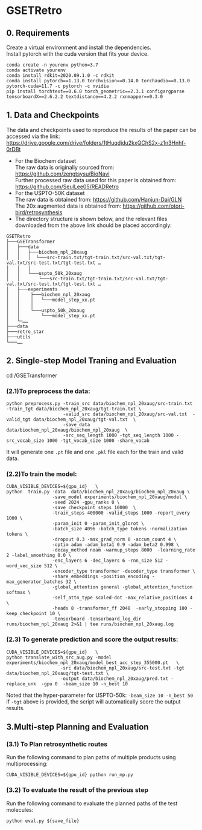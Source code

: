 # GSETRetro
## 0. Requirements
Create a virtual environment and install the dependencies.<br>
Install pytorch with the cuda version that fits your device.<br>
```
conda create -n yourenv python=3.7
conda activate yourenv
conda install rdkit=2020.09.1.0 -c rdkit
conda install pytorch==1.13.0 torchvision==0.14.0 torchaudio==0.13.0 pytorch-cuda=11.7 -c pytorch -c nvidia
pip install torchtext==0.6.0 torch_geometric==2.3.1 configargparse tensorboardX==2.6.2.2 textdistance==4.2.2 rxnmapper==0.3.0
```
## 1. Data and Checkpoints
The data and checkpoints used to reproduce the results of the paper can be accessed via the link: 
https://drive.google.com/drive/folders/1tHuqdjdu2kxQChS2x-z1n3Hnhf-0rDBt  </br>
- For the Biochem dataset </br>
The raw data is originally sourced from: https://github.com/zengtsysu/BioNavi </br>
Further processed raw data used for this paper is obtained from: https://github.com/SeulLee05/READRetro </br>
- For the USPTO-50K dataset </br>
The raw data is obtained from: https://github.com/Hanjun-Dai/GLN </br>
The 20x augmented data is obtained from: https://github.com/otori-bird/retrosynthesis </br>
- The directory structure is shown below, and the relevant files downloaded from the above link should be placed accordingly:
```
GSETRetro
├───GSETransformer
│   ├───data
│   │   ├───biochem_npl_20xaug
│   │   │  └───src-train.txt/tgt-train.txt/src-val.txt/tgt-val.txt/src-test.txt/tgt-test.txt …
│   │   │
│   │   └───uspto_50k_20xaug
│   │       └───src-train.txt/tgt-train.txt/src-val.txt/tgt-val.txt/src-test.txt/tgt-test.txt …
│   ├───experiments
│   │    ├───biochem_npl_20xaug
│   │    │   └───model_step_xx.pt
│   │    │
│   │    └───uspto_50k_20xaug   
│   │        └───model_step_xx.pt
│   └─……
├───data       
├───retro_star
├───utils      
└───……
```

## 2. Single-step Model Traning and Evaluation
cd /GSETransformer
### (2.1)To preprocess the data:
```
python preprocess.py -train_src data/biochem_npl_20xaug/src-train.txt -train_tgt data/biochem_npl_20xaug/tgt-train.txt \
                     -valid_src data/biochem_npl_20xaug/src-val.txt  -valid_tgt data/biochem_npl_20xaug/tgt-val.txt  \
                     -save_data data/biochem_npl_20xaug/biochem_npl_20xaug  \
                     -src_seq_length 1000 -tgt_seq_length 1000 -src_vocab_size 1000 -tgt_vocab_size 1000 -share_vocab
```
It will generate one `.pt` file and one `.pkl` file each for the train and valid data. </br>
### (2.2)To train the model:
```
CUDA_VISIBLE_DEVICES=${gpu_id}   \
python  train.py -data  data/biochem_npl_20xaug/biochem_npl_20xaug \
                 -save_model experiments/biochem_npl_20xaug/model \
                 -seed 2024 -gpu_ranks 0 \
                 -save_checkpoint_steps 10000  \
                 -train_steps 400000 -valid_steps 1000 -report_every 1000 \
                 -param_init 0 -param_init_glorot \
                 -batch_size 4096 -batch_type tokens -normalization tokens \
                 -dropout 0.3 -max_grad_norm 0 -accum_count 4 \
                 -optim adam -adam_beta1 0.9 -adam_beta2 0.998 \
                 -decay_method noam -warmup_steps 8000  -learning_rate 2 -label_smoothing 0.0 \
                 -enc_layers 6 -dec_layers 6 -rnn_size 512 -word_vec_size 512 \
                 -encoder_type transformer -decoder_type transformer \
                 -share_embeddings -position_encoding -max_generator_batches 32 \
                 -global_attention general -global_attention_function softmax \
                 -self_attn_type scaled-dot -max_relative_positions 4 \
                 -heads 8 -transformer_ff 2048  -early_stopping 100 -keep_checkpoint 10 \
                 -tensorboard -tensorboard_log_dir runs/biochem_npl_20xaug 2>&1 | tee runs/biochem_npl_20xaug.log
```
### (2.3) To generate prediction and score the output results:
```
CUDA_VISIBLE_DEVICES=${gpu_id}   \
python translate_with_src_aug.py -model experiments/biochem_npl_20xaug/model_best_acc_step_355000.pt   \
                    -src data/biochem_npl_20xaug/src-test.txt -tgt data/biochem_npl_20xaug/tgt-test.txt \
                    -output data/biochem_npl_20xaug/pred.txt -replace_unk  -gpu 0  -beam_size 10 -n_best 10
```
Noted that the hyper-parameter for USPTO-50k: `-beam_size 10 -n_best 50` </br>
if `-tgt` above is provided, the script will automatically score the output results.

## 3.Multi-step Planning and Evaluation
### (3.1) To Plan retrosynthetic routes
Run the following command to plan paths of multiple products using multiprocessing:
```
CUDA_VISIBLE_DEVICES=${gpu_id} python run_mp.py
```
### (3.2) To evaluate the result of the previous step
Run the following command to evaluate the planned paths of the test molecules:
```
python eval.py ${save_file}
```
